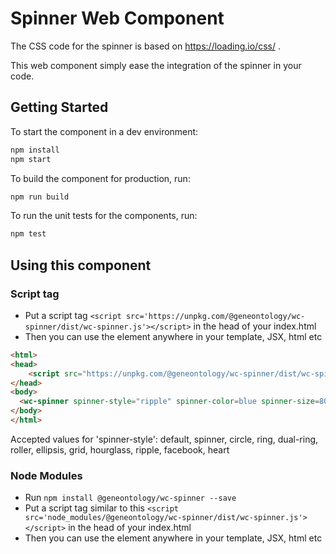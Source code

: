 
# Spinner Web Component

The CSS code for the spinner is based on https://loading.io/css/ .

This web component simply ease the integration of the spinner in your code.

## Getting Started

To start the component in a dev environment:
```bash
npm install
npm start
```

To build the component for production, run:

```bash
npm run build
```

To run the unit tests for the components, run:

```bash
npm test
```

## Using this component

### Script tag

- Put a script tag  `<script src='https://unpkg.com/@geneontology/wc-spinner/dist/wc-spinner.js'></script>` in the head of your index.html
- Then you can use the element anywhere in your template, JSX, html etc

```html
<html>
<head>
    <script src="https://unpkg.com/@geneontology/wc-spinner/dist/wc-spinner.js"/>
</head>
<body>
  <wc-spinner spinner-style="ripple" spinner-color=blue spinner-size=80></wc-spinner>
</body>
</html>
```

Accepted values for 'spinner-style': default, spinner, circle, ring, dual-ring, roller, ellipsis, grid, hourglass, ripple, facebook, heart


### Node Modules
- Run `npm install @geneontology/wc-spinner --save`
- Put a script tag similar to this `<script src='node_modules/@geneontology/wc-spinner/dist/wc-spinner.js'></script>` in the head of your index.html
- Then you can use the element anywhere in your template, JSX, html etc
